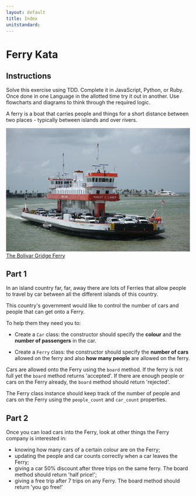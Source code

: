 ```yaml
---
layout: default
title: Index
unitstandard:
---
```


# Ferry Kata

## Instructions

Solve this exercise using TDD. Complete it in JavaScript, Python, or Ruby. Once done in one Language in the allotted time try it out in another. Use flowcharts and diagrams to think through the required logic.

A ferry is a boat that carries people and things for a short distance between two places - typically between islands and over rivers.

![Ferry](/img/ferry.jpg)
[The Bolivar Gridge Ferry](https://en.wikipedia.org/wiki/Bolivar_Bridge)


## Part 1

In an island country far, far, away there are lots of Ferries that allow people to travel by car between all the different islands of this country.

This country's government would like to control the number of cars and people that can get onto a Ferry.

To help them they need you to:

* Create a `Car` class: the constructor should specify the **colour** and  the **number of passengers** in the car.

* Create a `Ferry` class: the constructor should specify the **number of cars** allowed on the ferry and also **how many people** are allowed on the ferry.

Cars are allowed onto the Ferry using the `board` method. If the ferry is not full yet the `board` method returns 'accepted'. If there are enough people or cars on the Ferry already, the `board` method should return 'rejected'.

The Ferry class instance should keep track of the number of people and cars on the Ferry using the `people_count` and `car_count` properties.

## Part 2

Once you can load cars into the Ferry, look at other things the Ferry company is interested in:

* knowing how many cars of a certain colour are on the Ferry;
* updating the people and car counts correctly when a car leaves the Ferry;
* giving a car 50% discount after three trips on the same ferry. The board method should return 'half price!';
* giving a free trip after 7 trips on any Ferry. The board method should return 'you go free!'
